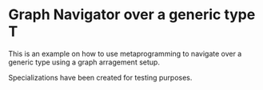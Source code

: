 # Graph Navigator over a generic type T

This is an example on how to use metaprogramming to navigate over a generic type using a graph arragement setup.

Specializations have been created for testing purposes.
